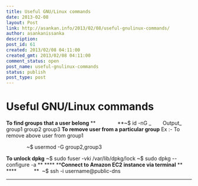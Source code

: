 ```yaml
---
title: Useful GNU/Linux commands
date: 2013-02-08
layout: Post
link: http://asankan.info/2013/02/08/useful-gnulinux-commands/
author: asankanissanka
description: 
post_id: 61
created: 2013/02/08 04:11:00
created_gmt: 2013/02/08 04:11:00
comment_status: open
post_name: useful-gnulinux-commands
status: publish
post_type: post
---
```


# Useful GNU/Linux commands

**To find groups that a user belong** **               **~$ id -nG _        Output_ group1 group2 group3 **To remove user from a particular group** Ex :- To remove above user from group1 

              ~$ usermod -G group2,group3

**To unlock dpkg** ~$ sudo fuser -vki /var/lib/dpkg/lock ~$ sudo dpkg --configure -a ** **** ****Connect to Amazon EC2 instance via terminal** ** ****            **  ~$ ssh -i username@public-dns 

** **** **